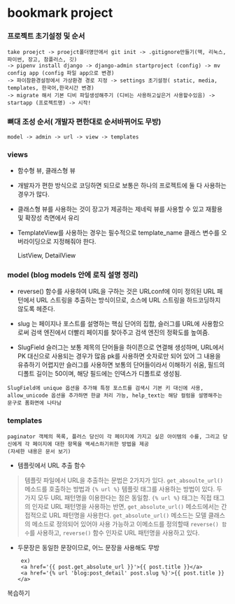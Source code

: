 # bookmark project

### 프로젝트 초기설정 및 순서

    take proejct -> proejct폴더명안에서 git init -> .gitignore만들기(맥, 리눅스, 파이썬, 장고, 참플러스, 깃)
    -> pipenv install django -> django-admin startproject (config) -> mv config app (config 파일 app으로 변경)
    -> 파이참환경설정에서 가상환경 경로 지정 -> settings 초기설정( static, media, templates, 한국어,한국시간 변경)
    -> migrate 해서 기본 디비 파일생성해주기 (디비는 사용하고싶은거 사용할수있음) -> startapp (프로젝트명) -> 시작!
    
### 뼈대 조성 순서( 개발자 편한대로 순서바뀌어도 무방)

    model -> admin -> url -> view -> templates 
    
 
### views
+ 함수형 뷰, 클래스형 뷰
+ 개발자가 편한 방식으로 코딩하면 되므로 보통은 하나의 프로젝트에 둘 다 사용하는 경우가 많다.
+ 클래스형 뷰를 사용하는 것이 장고가 제공하는 제네릭 뷰를 사용할 수 있고 재활용 및 확장성 측면에서 유리  
+ TemplateView를 사용하는 경우는 필수적으로 template_name 클래스 변수를 오버라이딩으로 지정해줘야 한다.
    
    ListView, DetailView
    
### model (blog models 안에 로직 설명 정리)
+ reverse() 함수를 사용하여 URL을 구하는 것은 URLconf에 이미 정의된 URL 패턴에서 URL 스트링을 추출하는 방식이므로, 
소스에 URL 스트링을 하드코딩하지 않도록 헤준다.

+ slug 는 페이지나 포스트를 설명하는 핵심 단어의 집합, 슬러그를 URL에 사용함으로써 검색 엔진에서 더빨리 페이지를 찾아주고 검색 엔진의 정확도를 높여줌.

+ SlugField 슬러그는 보통 제목의 단어들을 하이픈으로 연결해 생성하며, URL에서 PK 대신으로 사용되는 경우가 많음
pk를 사용하면 숫자로만 되어 있어 그 내용을 유츄하기 어렵지만 슬러그를 사용하면 보통의 단어들이라서 이해하기 쉬움, 필드의 디폴트 길이는 50이며, 해당 필드에는 인덱스가 디폴트로 생성됨.

`SlugField에 unique 옵션을 추가해 특정 포스트를 검색시 기본 키 대신에 사용, allow_unicode 옵션을 추가하면 한글 처리 가능, help_text는 해당 컬럼을 설명해주는 문구로 폼화면에 나타남`


### templates 

    paginator 객체의 목록, 플러스 당신이 각 페이지에 가지고 싶은 아이템의 수를, 그리고 당신에게 각 페이지에 대한 항목을 액세스하기위한 방법을 제공
    (자세한 내용은 문서 보기)

+ 템플릿에서 URL 추출 함수
> 템플릿 파일에서 URL을 추출하는 문법은 2가지가 있다. `get_absoulte_url()` 메소드를 호출하는 방법과 `{% url %}` 템플릿 태그를 사용하는 방법이 있다.
두가지 모두 URL 패턴명을 이용한다는 점은 동일함. `{% url %}` 태그는 직접 태그의 인자로 URL 패턴명을 사용하는 반면, `get_absolute_url()` 메소드에서는 간접적으로 URL 패턴명을 사용한다.
`get_absolute_url()` 메소드는 모델 클래스의 메소드로 정의되어 있어야 사용 가능하고 이메소드를 정의할때 `reverse() 함수`를 사용하고, `reverse()` 함수 인자로 URL 패턴명을 사용하고 있다.
+ 두문장은 동일한 문장이므로, 어느 문장을 사용해도 무방

       ex)
       <a href='{{ post.get_absolute_url }}'>{{ post.title }}</a>
       <a href='{% url 'blog:post_detail' post.slug %}'>{{ post.title }}</a> 

복습하기